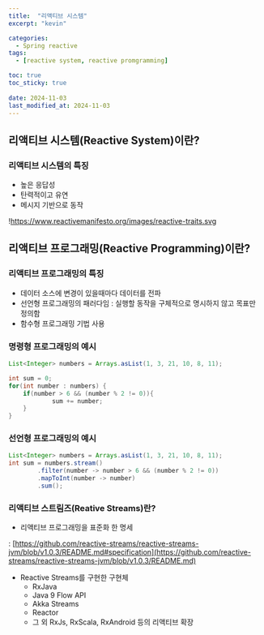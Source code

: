 ```yaml
---
title:  "리액티브 시스템"
excerpt: "kevin"

categories:
  - Spring reactive
tags:
  - [reactive system, reactive promgramming]

toc: true
toc_sticky: true
 
date: 2024-11-03
last_modified_at: 2024-11-03
---
```


## 리액티브 시스템(Reactive System)이란?

### 리액티브 시스템의 특징

- 높은 응답성
- 탄력적이고 유연
- 메시지 기반으로 동작

!https://www.reactivemanifesto.org/images/reactive-traits.svg

## 리액티브 프로그래밍(Reactive Programming)이란?

### 리액티브 프로그래밍의 특징

- 데이터 소스에 변경이 있을때마다 데이터를 전파
- 선언형 프로그래밍의 패러다임 : 실행할 동작을 구체적으로 명시하지 않고 목표만 정의함
- 함수형 프로그래밍 기법 사용

### 명령형 프로그래밍의 예시

```java
List<Integer> numbers = Arrays.asList(1, 3, 21, 10, 8, 11);

int sum = 0;
for(int number : numbers) {     
	if(number > 6 && (number % 2 != 0)){         
			sum += number;     
	}
}
```

### 선언형 프로그래밍의 예시

```java
List<Integer> numbers = Arrays.asList(1, 3, 21, 10, 8, 11);
int sum = numbers.stream()        
		.filter(number -> number > 6 && (number % 2 != 0))        
		.mapToInt(number -> number)        
		.sum();

```

### 리액티브 스트림즈(Reative Streams)란?

- 리액티브 프로그래밍을 표준화 한 명세

: [https://github.com/reactive-streams/reactive-streams-jvm/blob/v1.0.3/README.md#specification](https://github.com/reactive-streams/reactive-streams-jvm/blob/v1.0.3/README.md)

- Reactive Streams를 구현한 구현체
    - RxJava
    - Java 9 Flow API
    - Akka Streams
    - Reactor
    - 그 외  RxJs, RxScala, RxAndroid 등의 리액티브 확장